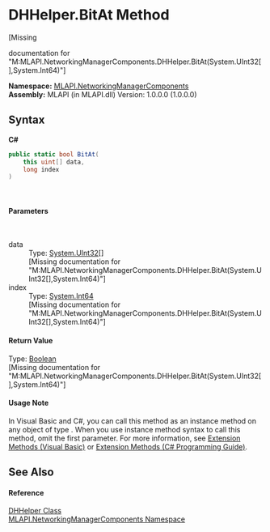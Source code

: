 # DHHelper.BitAt Method 
 

\[Missing <summary> documentation for "M:MLAPI.NetworkingManagerComponents.DHHelper.BitAt(System.UInt32[],System.Int64)"\]

**Namespace:**&nbsp;<a href="N_MLAPI_NetworkingManagerComponents">MLAPI.NetworkingManagerComponents</a><br />**Assembly:**&nbsp;MLAPI (in MLAPI.dll) Version: 1.0.0.0 (1.0.0.0)

## Syntax

**C#**<br />
``` C#
public static bool BitAt(
	this uint[] data,
	long index
)
```

<br />

#### Parameters
&nbsp;<dl><dt>data</dt><dd>Type: <a href="http://msdn2.microsoft.com/en-us/library/ctys3981" target="_blank">System.UInt32</a>[]<br />\[Missing <param name="data"/> documentation for "M:MLAPI.NetworkingManagerComponents.DHHelper.BitAt(System.UInt32[],System.Int64)"\]</dd><dt>index</dt><dd>Type: <a href="http://msdn2.microsoft.com/en-us/library/6yy583ek" target="_blank">System.Int64</a><br />\[Missing <param name="index"/> documentation for "M:MLAPI.NetworkingManagerComponents.DHHelper.BitAt(System.UInt32[],System.Int64)"\]</dd></dl>

#### Return Value
Type: <a href="http://msdn2.microsoft.com/en-us/library/a28wyd50" target="_blank">Boolean</a><br />\[Missing <returns> documentation for "M:MLAPI.NetworkingManagerComponents.DHHelper.BitAt(System.UInt32[],System.Int64)"\]

#### Usage Note
In Visual Basic and C#, you can call this method as an instance method on any object of type . When you use instance method syntax to call this method, omit the first parameter. For more information, see <a href="http://msdn.microsoft.com/en-us/library/bb384936.aspx">Extension Methods (Visual Basic)</a> or <a href="http://msdn.microsoft.com/en-us/library/bb383977.aspx">Extension Methods (C# Programming Guide)</a>.

## See Also


#### Reference
<a href="T_MLAPI_NetworkingManagerComponents_DHHelper">DHHelper Class</a><br /><a href="N_MLAPI_NetworkingManagerComponents">MLAPI.NetworkingManagerComponents Namespace</a><br />